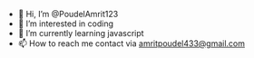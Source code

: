 - 👋 Hi, I’m @PoudelAmrit123
- 👀 I’m interested in coding
- 🌱 I’m currently learning javascript
- 📫 How to reach me contact via amritpoudel433@gmail.com


